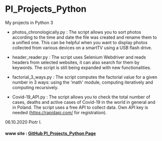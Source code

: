 # PI_Projects_Python

My projects in Python 3

* photos_chronologically.py :
The script allows you to sort photos according to the time and date the file was created and rename them to a unified one.
This can be helpful when you want to display photos collected from various devices on a smartTV using a USB flash drive.

* header_reader.py :
The script uses Selenium Webdriver and reads headers from selected websites, it can also search for them by keywords. 
The script is still being expanded with new functionalities.

* factorial_3_ways.py :
The script computes the factorial value for a given number in 3 ways: using the 'math' module, computing iteratively and computing recursively.

* Covid-19_API.py :
The script allows you to check the total number of cases, deaths and active cases of Covid-19 in the world in general and in Poland. The script uses a free API to collect data. Own API key is needed (https://rapidapi.com/ for registration).


06.10.2020 
Piotr I.

#### www site :  [GitHub PI_Projects_Python Page](https://piotr-iwanicki.github.io/PI_Projects_Python/)
